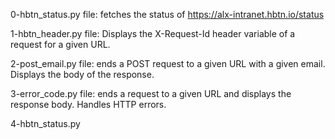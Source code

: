 0-hbtn_status.py file: fetches the status of https://alx-intranet.hbtn.io/status

1-hbtn_header.py file: Displays the X-Request-Id header variable of a request for a given URL.

2-post_email.py file: ends a POST request to a given URL with a given email. Displays the body of the response.

3-error_code.py file: ends a request to a given URL and displays the response body. Handles HTTP errors.

4-hbtn_status.py